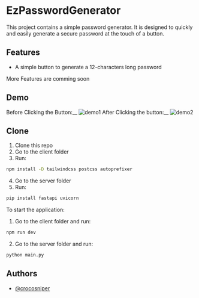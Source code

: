 
# EzPasswordGenerator

This project contains a simple password generator. It is designed to quickly and easily generate a secure password at the touch of a button.


## Features

- A simple button to generate a 12-characters long password

More Features are comming soon


## Demo
Before Clicking the Button:__
![demo1](https://i.ibb.co/RD1gK9f/Screenshot-2024-02-24-203441.png)
After Clicking the button:__
![demo2](https://i.ibb.co/WWCZvt0/Screenshot-2024-02-24-203315.png)


## Clone
1. Clone this repo
2. Go to the client folder
3. Run: 
```bash
npm install -D tailwindcss postcss autoprefixer
```
4. Go to the server folder
5. Run: 
```bash
pip install fastapi uvicorn
```

To start the application:
1. Go to the client folder and run: 
```bash
npm run dev
```
2. Go to the server folder and run: 
```bash
python main.py
```
## Authors

- [@crocosniper](https://www.github.com/crocosniper)

